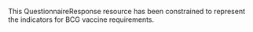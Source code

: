 This QuestionnaireResponse resource has been constrained to represent the indicators for BCG vaccine requirements.